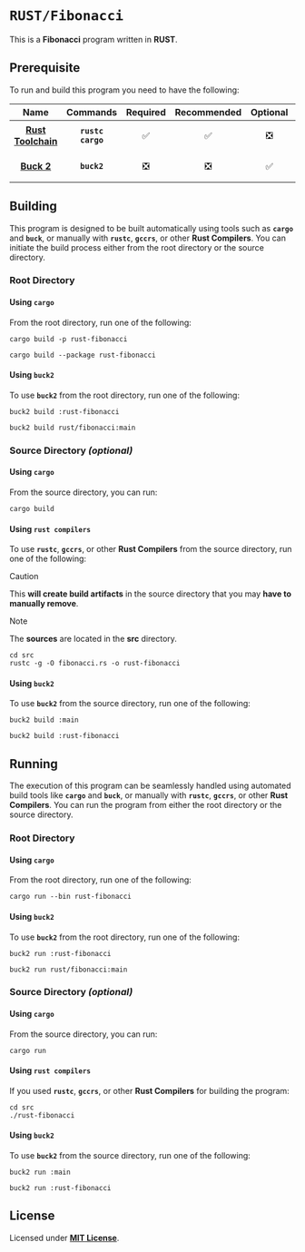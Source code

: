 # `RUST/Fibonacci`

This is a **Fibonacci** program written in **RUST**.

## Prerequisite

To run and build this program you need to have the following:

<div align="center">

| Name | Commands | Required | Recommended | Optional | Notes |
|:----:|:--------:|:--------:|:-----------:|:--------:|:-----:|
| [**Rust Toolchain**](https://www.rust-lang.org/tools/install) | **`rustc`**<br>**`cargo`** | &#9989; | &#9989; | &#10062; | **`rustup install stable`** |
| [**Buck 2**](https://buck2.build/docs/getting_started/) | **`buck2`** | &#10062; | &#10062; | &#9989; | **`cargo install buck2`** |

</div>

## Building

This program is designed to be built automatically using tools such as
**`cargo`** and **`buck`**, or manually with **`rustc`**, **`gccrs`**, or other
**Rust Compilers**. You can initiate the build process either from the root
directory or the source directory.

### Root Directory

#### Using `cargo`

From the root directory, run one of the following:

```
cargo build -p rust-fibonacci
```
```
cargo build --package rust-fibonacci
```

#### Using `buck2`

To use **`buck2`** from the root directory, run one of the following:

```
buck2 build :rust-fibonacci
```
```
buck2 build rust/fibonacci:main
```

### Source Directory _(optional)_

#### Using `cargo`

From the source directory, you can run:

```
cargo build
```

#### Using `rust compilers`

To use **`rustc`**, **`gccrs`**, or other **Rust Compilers** from the source
directory, run one of the following:

> [!CAUTION]
> This **will create build artifacts** in the source directory that you may
> **have to manually remove**.

> [!NOTE]
> The **sources** are located in the **src** directory.

```
cd src
rustc -g -O fibonacci.rs -o rust-fibonacci
```

#### Using `buck2`

To use **`buck2`** from the source directory, run one of the following:

```
buck2 build :main
```
```
buck2 build :rust-fibonacci
```

## Running

The execution of this program can be seamlessly handled using automated build
tools like **`cargo`** and **`buck`**, or manually with **`rustc`**,
**`gccrs`**, or other **Rust Compilers**. You can run the program from either
the root directory or the source directory.

### Root Directory

#### Using `cargo`

From the root directory, run one of the following:

```
cargo run --bin rust-fibonacci
```

#### Using `buck2`

To use **`buck2`** from the root directory, run one of the following:

```
buck2 run :rust-fibonacci
```
```
buck2 run rust/fibonacci:main
```

### Source Directory _(optional)_

#### Using `cargo`

From the source directory, you can run:

```
cargo run
```

#### Using `rust compilers`

If you used **`rustc`**, **`gccrs`**, or other **Rust Compilers** for building
the program:

```
cd src
./rust-fibonacci
```

#### Using `buck2`

To use **`buck2`** from the source directory, run one of the following:

```
buck2 run :main
```
```
buck2 run :rust-fibonacci
```

## License

Licensed under [**MIT License**](LICENSE).
